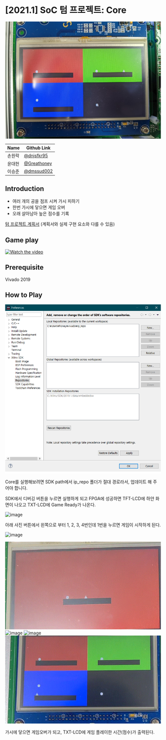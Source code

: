 # [2021.1] SoC 텀 프로젝트: Core

![main image](images/main_image.jpg)

| Name  | Github Link |
|-------|--------|
| 손원락 | [@dnjsfkr95](https://github.com/dnjsfkr95) |
| 윤대헌 | [@Greathoney](https://github.com/Greathoney) |
| 이승준 | [@dmssud002](hhttps://github.com/dmssud002) |


## Introduction

- 여러 개의 공을 점프 시켜 가시 피하기
- 한번 가시에 닿으면 게임 오버
- 오래 살아남아 높은 점수를 기록


[텀 프로젝트 계획서](https://github.com/greathoney/core/reports/soc_play.pdf) 
(계획서와 실제 구현 요소와 다를 수 있음)

## Game play
[![Watch the video](https://img.youtube.com/vi/o95wV5epmZo/maxresdefault.jpg)](https://youtu.be/o95wV5epmZo)

## Prerequisite

Vivado 2019

## How to Play

![image](images/path.png)

Core를 실행해보려면 SDK path에서 ip_repo 폴더가 절대 경로라서, 업데이트 해 주어야 합니다.

SDK에서 디버깅 버튼을 누르면 실행하게 되고 FPGA에 성공하면 TFT-LCD에 하얀 화면이 나오고 TXT-LCD에 Game Ready가 나온다.

![image](images/game_ready.png)

아래 사진 버튼에서 왼쪽으로 부터 1, 2, 3, 4번인데 1번을 누르면 게임이 시작하게 된다.

![image](images/buttons.png)

![image](images/1.gif)
![image](images/2.gif)
![image](images/3.gif)
![image](images/4.gif)

가시에 닿으면 게임오버가 되고, TXT-LCD에 게임 플레이한 시간(점수)가 출력된다.